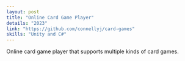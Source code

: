 ```yaml
---
layout: post
title: "Online Card Game Player"
details: "2023"
link: "https://github.com/connellyj/card-games"
skills: "Unity and C#"
---
```


Online card game player that supports multiple kinds of card games.

